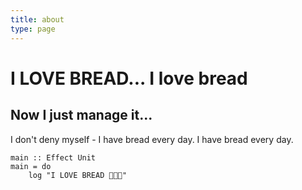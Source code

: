 ```yaml
---
title: about
type: page
---
```


# I LOVE BREAD... I love bread

## Now I just manage it...

I don't deny myself - I have bread every day. I have bread every day.

```
main :: Effect Unit
main = do
    log "I LOVE BREAD 🥖🍞🥯"
```